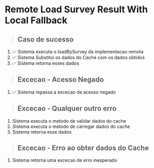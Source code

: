 # Remote Load Survey Result With Local Fallback

> ## Caso de sucesso
1. ✅ Sistema executa o loadBySurvey da implementacao remota
2. ✅ Sistema Substitui os dados do Cache com os dados obtidos
3. ✅ Sistema retorna esses dados

> ## Excecao - Acesso Negado
1. ✅ Sistema repassa a excecao de acesso negado

> ## Excecao - Qualquer outro erro
1. Sistema executa o metodo de validar dados do cache
2. Sistema executa o metodo de carregar dados do cache
3. Sistema retorna esse dados

> ## Excecao - Erro ao obter dados do Cache
1. Sistema retorna uma excecao de erro inesperado